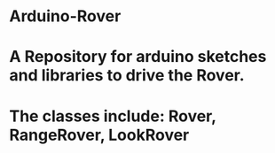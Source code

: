# Arduino-Rover
# A Repository for arduino sketches and libraries to drive the Rover.
#
# The classes include:  Rover, RangeRover, LookRover



